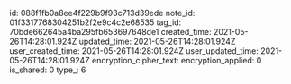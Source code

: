 id: 088f1fb0a8ee4f229b9f93c713d39ede
note_id: 01f3317768304251b2f2e9c4c2e68535
tag_id: 70bde662645a4ba295fb653697648de1
created_time: 2021-05-26T14:28:01.924Z
updated_time: 2021-05-26T14:28:01.924Z
user_created_time: 2021-05-26T14:28:01.924Z
user_updated_time: 2021-05-26T14:28:01.924Z
encryption_cipher_text: 
encryption_applied: 0
is_shared: 0
type_: 6